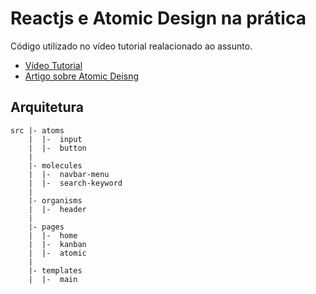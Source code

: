 # Reactjs e Atomic Design na prática

Código utilizado no vídeo tutorial realacionado ao assunto.

* [Vídeo Tutorial](https://youtu.be/XGPRyL7TXsk)
* [Artigo sobre Atomic Deisng](https://blog.novatics.com.br/reactjs-e-atomic-design-na-pr%C3%A1tica-5a6e23b8b25)

## Arquitetura

```
src |- atoms
    |  |-  input
    |  |-  button
    |
    |- molecules
    |  |-  navbar-menu
    |  |-  search-keyword
    |
    |- organisms
    |  |-  header
    |
    |- pages
    |  |-  home
    |  |-  kanban
    |  |-  atomic
    |
    |- templates
    |  |-  main
```

